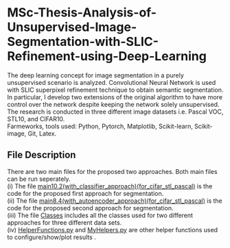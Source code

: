 # MSc-Thesis-Analysis-of-Unsupervised-Image-Segmentation-with-SLIC-Refinement-using-Deep-Learning
The deep learning concept for image segmentation in a purely unsupervised scenario is analyzed. Convolutional Neural Network is used with SLIC superpixel refinement technique to obtain semantic segmentation. In particular, I develop two extensions of the original algorithm to have more control over the network despite keeping the network solely unsupervised. The research is conducted in three different image datasets i.e. Pascal VOC, STL10, and CIFAR10.  
Farmeworks, tools used: Python, Pytorch, Matplotlib, Scikit-learn, Scikit-image, Git, Latex.  
## File Description
There are two main files for the proposed two approaches. Both main files can be run seperately.  
(i) The file [main10.2(with_classifier_approach)(for_cifar_stl_pascal)](https://github.com/MdSaifulIslamSajol/MSc-Thesis-Analysis-of-Unsupervised-Image-Segmentation-with-SLIC-Refinement-using-Deep-Learning/blob/f6a351249e8655262bfca355c318c72c9bb328cf/main10.2(with_classifier_approach)(for_cifar_stl_pascal).py) is the code for the proposed first approach for segmentation.  
(ii) The file [main8.4(with_autoencoder_approach)(for_cifar_stl_pascal)](https://github.com/MdSaifulIslamSajol/MSc-Thesis-Analysis-of-Unsupervised-Image-Segmentation-with-SLIC-Refinement-using-Deep-Learning/blob/bdcbca486a6eeebbd5c1db4a01c870c9f421b25b/main8.4(with_autoencoder_approach)(for_cifar_stl_pascal).py) is the code for the proposed second approach for segmentation.  
(iii) The file [Classes](https://github.com/MdSaifulIslamSajol/MSc-Thesis-Analysis-of-Unsupervised-Image-Segmentation-with-SLIC-Refinement-using-Deep-Learning/blob/bdcbca486a6eeebbd5c1db4a01c870c9f421b25b/Classes.py) includes all the classes used for two different approaches for three different data sets.  
(iv) [HelperFunctions.py](https://github.com/MdSaifulIslamSajol/MSc-Thesis-Analysis-of-Unsupervised-Image-Segmentation-with-SLIC-Refinement-using-Deep-Learning/blob/bdcbca486a6eeebbd5c1db4a01c870c9f421b25b/MyHelpers.py) and [MyHelpers.py](https://github.com/MdSaifulIslamSajol/MSc-Thesis-Analysis-of-Unsupervised-Image-Segmentation-with-SLIC-Refinement-using-Deep-Learning/blob/bdcbca486a6eeebbd5c1db4a01c870c9f421b25b/MyHelpers.py) are other helper functions used to configure/show/plot results .
  
